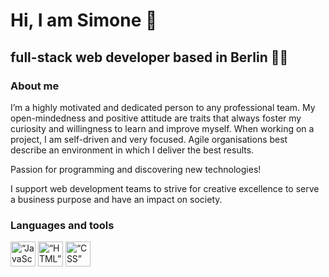<h1>Hi, I am <strong>Simone</strong> 👋</h1>
        <h2>full-stack web developer based in Berlin 👨‍💻</h2> 

### About me 

I’m a highly motivated and dedicated person to any professional team. My open-mindedness and positive attitude are traits that always foster my curiosity and willingness to learn and improve myself. When working on a project, I am self-driven and very focused. Agile organisations best describe an environment in which I deliver the best results.

Passion for programming and discovering new technologies!

I support web development teams to strive for creative excellence to serve a business purpose and have an impact on society.

### Languages and tools

<img align=“left” alt=“JavaScript” height=40px src=“./images/javascript.svg”>
<img align=“left” alt=“HTML” height=40px src=“./images/html5.svg”>
<img align=“left” alt=“CSS” height=40px src=“./images/css3.svg”>



